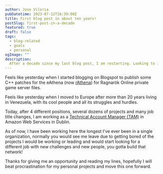 ```yaml
---
author: Jose Viloria
pubDatetime: 2023-07-12T16:39:00Z
title: First blog post in about ten years!
postSlug: first-post-in-a-decade
featured: true
draft: false
tags:
  - blog-related
  - goals
  - personal
ogImage: ""
description:
  After a decade since my last blog post, I am restarting. Looking to improve my content creation skills and for me to give something to the internet.
---
```


Feels like yesterday when I started blogging on Blogspot to publish some C++ patches for the eAthena (now [rAthena](https://github.com/rathena/rathena)) for Ragnarök Online private game server files.

Feels like yesterday when I moved to Europe after more than 20 years living in Venezuela, with its cool people and all its struggles and hurdles.

Today, after 4 different positions, several dozens of projects and many job title changes, I am working as a [Technical Account Manager (TAM)](https://www.youtube.com/watch?v=g9UjBBy0vEk) in Amazon Web Services in Dublin.

As of now, I have been working here the longest I've ever been in a single organization, normally you would see me leave due to getting bored of the projects I would be working or leading and would start looking for a different job with new challenges and new people, you gotta build that network!

Thanks for giving me an opportunity and reading my lines, hopefully I will beat procrastination for my personal projects and move this one forward.